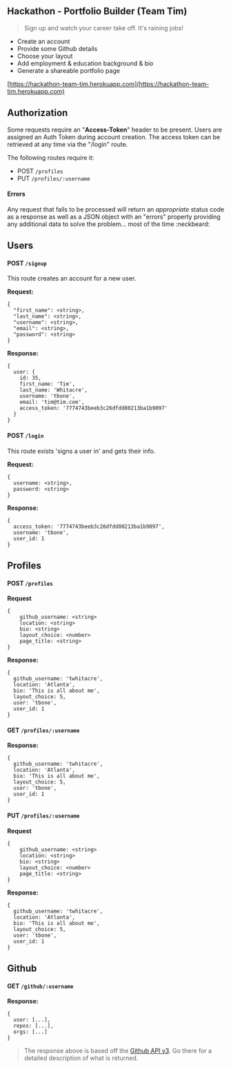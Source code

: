 ## Hackathon - Portfolio Builder (Team Tim)

> Sign up and watch your career take off. It's raining jobs!

- Create an account
- Provide some Github details
- Choose your layout
- Add employment & education background & bio
- Generate a shareable portfolio page

[https://hackathon-team-tim.herokuapp.com](https://hackathon-team-tim.herokuapp.com)

## Authorization

Some requests require an "**Access-Token**" header to be present. Users are assigned an Auth Token during account creation. The access token can be retrieved at any time via the "/login" route.

The following routes require it:

- POST `/profiles`
- PUT `/profiles/:username`

#### Errors

Any request that fails to be processed will return an *appropriate*
status code as a response as well as a JSON object with an "errors"
property providing any additional data to solve the problem... most of the time :neckbeard:

## Users

#### POST `/signup`

This route creates an account for a new user.


**Request:**

```
{
  "first_name": <string>,
  "last_name": <string>,
  "username": <string>,
  "email": <string>,
  "password": <string>
}
```

**Response:**

```
{
  user: {
    id: 35,
    first_name: 'Tim',
    last_name: 'Whitacre',
    username: 'tbone',
    email: 'tim@tim.com',
    access_token: '7774743beeb3c26dfdd80213ba1b9097'
  }
}
```

#### POST `/login`

This route exists 'signs a user in' and gets their info.

**Request:**

```
{
  username: <string>,
  password: <string>
}
```

**Response:**

```
{
  access_token: '7774743beeb3c26dfdd80213ba1b9097',
  username: 'tbone',
  user_id: 1
}
```

## Profiles

#### POST `/profiles`


**Request**

```
{
	github_username: <string>
	location: <string>
	bio: <string>
	layout_choice: <number>
	page_title: <string>
}
```

**Response:**

```
{
  github_username: 'twhitacre',
  location: 'Atlanta',
  bio: 'This is all about me',
  layout_choice: 5,
  user: 'tbone',
  user_id: 1
}
```

#### GET `/profiles/:username`

**Response:**

```
{
  github_username: 'twhitacre',
  location: 'Atlanta',
  bio: 'This is all about me',
  layout_choice: 5,
  user: 'tbone',
  user_id: 1
}
```

#### PUT `/profiles/:username`

**Request**

```
{
	github_username: <string>
	location: <string>
	bio: <string>
	layout_choice: <number>
	page_title: <string>
}
```

**Response:**

```
{
  github_username: 'twhitacre',
  location: 'Atlanta',
  bio: 'This is all about me',
  layout_choice: 5,
  user: 'tbone',
  user_id: 1
}
```

## Github

#### GET `/github/:username`

**Response:**

```
{
  user: [...],
  repos: [...],
  orgs: [...]
}
```

> The response above is based off the [Github API v3](https://developer.github.com/v3/). Go there for a detailed description of what is returned.